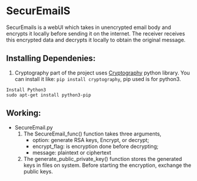 # SecurEmailS
SecurEmails is a webUI which takes in unencrypted email body and encrypts it locally before sending it on the internet. The receiver receives this encrypted data and decrypts it locally to obtain the original message.

## Installing Dependenies:
1. Cryptography part of the project uses [Cryptography](https://cryptography.io/en/latest/) python library. You can install it like:
`pip install cryptography`, pip used is for python3.

```
Install Python3
sudo apt-get install python3-pip
```    

## Working:
- SecureEmail.py 
  1. The SecureEmail_func() function takes three arguments, 
     - option: generate RSA keys, Encrypt, or decrypt;  
     - encrypt_flag: is encryption done before decrypting;    
     - message: plaintext or ciphertext
  2. The generate_public_private_key() function stores the generated keys in files on system. Before starting the encryption, exchange the public keys.
